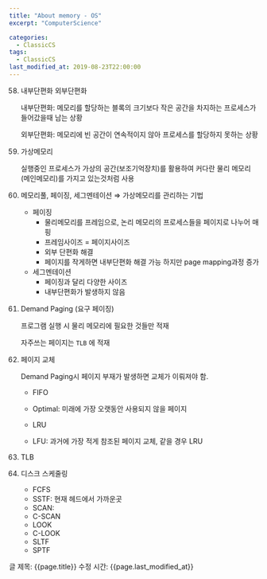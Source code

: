 ```yaml
---
title: "About memory - OS"
excerpt: "ComputerScience"

categories:
  - ClassicCS
tags:
  - ClassicCS
last_modified_at: 2019-08-23T22:00:00
---
```


58. 내부단편화 외부단편화

    내부단편화: 메모리를 할당하는 블록의 크기보다 작은 공간을 차지하는 프로세스가 들어갔을때 남는 상황

    외부단편화: 메모리에 빈 공간이 연속적이지 않아 프로세스를 할당하지 못하는 상황

59. 가상메모리

    실행중인 프로세스가 가상의 공간(보조기억장치)를 활용하여 커다란 물리 메모리(메인메모리)를 가지고 있는것처럼 사용

60. 메모리풀, 페이징, 세그멘테이션 ⇒ 가상메모리를 관리하는 기법
    - 페이징
        - 물리메모리를 프레임으로, 논리 메모리의 프로세스들을 페이지로 나누어 매핑
        - 프레임사이즈 = 페이지사이즈
        - 외부 단편화 해결
        - 페이지를 작게하면 내부단편화 해결 가능 하지만 page mapping과정 증가
    - 세그멘테이션
        - 페이징과 달리 다양한 사이즈
        - 내부단편화가 발생하지 않음
61. Demand Paging (요구 페이징)

    프로그램 실행 시 물리 메모리에 필요한 것들만 적재

    자주쓰는 페이지는 `TLB` 에 적재

62. 페이지 교체

    Demand Paging시 페이지 부재가 발생하면 교체가 이뤄져야 함.

    - FIFO
    - Optimal: 미래에 가장 오랫동안 사용되지 않을 페이지

        [](https://www.notion.so/6ee1b8ed43fa4cac8205d0ea9f128da2#a4f9d2fcae32484ab9a21f5cc6cd4044)

    - LRU
    - LFU: 과거에 가장 적게 참조된 페이지 교체, 같을 경우 LRU
63. TLB

    [](https://www.notion.so/6ee1b8ed43fa4cac8205d0ea9f128da2#e1c1f283ddbd4e7ca00e83c06b9c1517)

64. 디스크 스케줄링
    - FCFS
    - SSTF: 현재 헤드에서 가까운곳
    - SCAN:
    - C-SCAN
    - LOOK
    - C-LOOK
    - SLTF
    - SPTF

글 제목: {{page.title}}
수정 시간: {{page.last_modified_at}}
